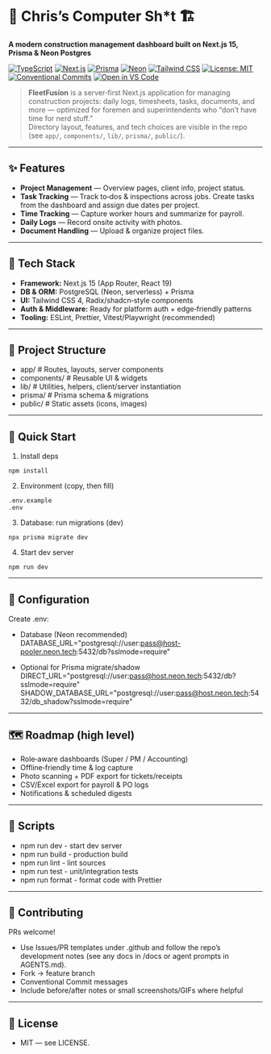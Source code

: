 # 🧰 Chris’s Computer Sh*t 🏗️  
**A modern construction management dashboard built on Next.js 15, Prisma & Neon Postgres**

[![TypeScript](https://img.shields.io/badge/TypeScript-5.x-blue.svg?logo=typescript)](https://www.typescriptlang.org/)
[![Next.js](https://img.shields.io/badge/Next.js-15-black?logo=next.js)](https://nextjs.org/)
[![Prisma](https://img.shields.io/badge/Prisma-ORM-2D3748?logo=prisma)](https://prisma.io/)
[![Neon](https://img.shields.io/badge/PostgreSQL-Neon-15A143?logo=postgresql)](https://neon.tech/)
[![Tailwind CSS](https://img.shields.io/badge/Tailwind_CSS-4.x-38B2AC?logo=tailwind-css)](https://tailwindcss.com/)
[![License: MIT](https://img.shields.io/badge/License-MIT-green.svg)](#license)
[![Conventional Commits](https://img.shields.io/badge/Commits-Conventional-FE5196.svg)](https://www.conventionalcommits.org/)
[![Open in VS Code](https://img.shields.io/badge/Dev-Open%20in%20VS%20Code-007ACC?logo=visualstudiocode)](https://code.visualstudio.com/)

> **FleetFusion** is a server‑first Next.js application for managing construction projects: daily logs, timesheets, tasks, documents, and more — optimized for foremen and superintendents who “don’t have time for nerd stuff.”  
> Directory layout, features, and tech choices are visible in the repo (see `app/`, `components/`, `lib/`, `prisma/`, `public/`).

---

## ✨ Features

- **Project Management** — Overview pages, client info, project status. 
- **Task Tracking** — Track to‑dos & inspections across jobs. Create tasks from the dashboard and assign due dates per project.
- **Time Tracking** — Capture worker hours and summarize for payroll. 
- **Daily Logs** — Record onsite activity with photos.  
- **Document Handling** — Upload & organize project files. 

---

## 🧱 Tech Stack

- **Framework:** Next.js 15 (App Router, React 19)  
- **DB & ORM:** PostgreSQL (Neon, serverless) + Prisma  
- **UI:** Tailwind CSS 4, Radix/shadcn‑style components  
- **Auth & Middleware:** Ready for platform auth + edge‑friendly patterns  
- **Tooling:** ESLint, Prettier, Vitest/Playwright (recommended)

---

## 📁 Project Structure

- app/ # Routes, layouts, server components
- components/ # Reusable UI & widgets
- lib/ # Utilities, helpers, client/server instantiation
- prisma/ # Prisma schema & migrations
- public/ # Static assets (icons, images)

---

## 🚀 Quick Start

1) Install deps
```
npm install
```

2) Environment (copy, then fill)
```
.env.example 
.env
```

3) Database: run migrations (dev)
```
npx prisma migrate dev
```

4) Start dev server
```
npm run dev
```

---

## 🔧 Configuration

Create .env:

- Database (Neon recommended)
DATABASE_URL="postgresql://user:pass@host-pooler.neon.tech:5432/db?sslmode=require"

- Optional for Prisma migrate/shadow
DIRECT_URL="postgresql://user:pass@host.neon.tech:5432/db?sslmode=require"
SHADOW_DATABASE_URL="postgresql://user:pass@host.neon.tech:5432/db_shadow?sslmode=require"

---

## 🗺️ Roadmap (high level)

 - Role‑aware dashboards (Super / PM / Accounting)
 - Offline‑friendly time & log capture
 - Photo scanning + PDF export for tickets/receipts
 - CSV/Excel export for payroll & PO logs
 - Notifications & scheduled digests

---

## 🧪 Scripts

- npm run dev - start dev server
- npm run build - production build
- npm run lint - lint sources
- npm run test - unit/integration tests
- npm run format - format code with Prettier

---

## 🤝 Contributing

PRs welcome! 
- Use Issues/PR templates under .github and follow the repo’s development notes (see any docs in /docs or agent prompts in AGENTS.md). 
- Fork → feature branch
- Conventional Commit messages
- Include before/after notes or small screenshots/GIFs where helpful

---

## 📄 License

- MIT — see LICENSE.
